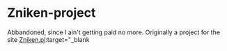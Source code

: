 # Zniken-project
Abbandoned, since I ain't getting paid no more.
Originally a project for the site [Zniken.pl](http://www.zniken.pl/):target="_blank
